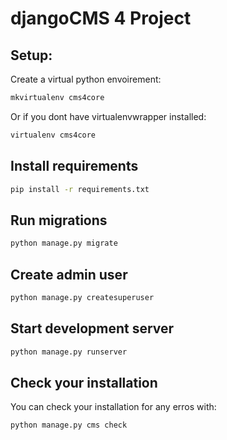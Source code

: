 # djangoCMS 4 Project

## Setup:

Create a virtual python envoirement:

```bash
mkvirtualenv cms4core
```

Or if you dont have virtualenvwrapper installed:

```bash
virtualenv cms4core
```

## Install requirements

```bash
pip install -r requirements.txt
```

## Run migrations

```bash
python manage.py migrate
```

## Create admin user

```bash
python manage.py createsuperuser
```

## Start development server

```bash
python manage.py runserver
```

## Check your installation

You can check your installation for any erros with:

```bash
python manage.py cms check
```